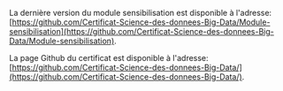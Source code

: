 La dernière version du module sensibilisation est disponible à l'adresse: [https://github.com/Certificat-Science-des-donnees-Big-Data/Module-sensibilisation](https://github.com/Certificat-Science-des-donnees-Big-Data/Module-sensibilisation).

La page Github du certificat est disponible à l'adresse: [https://github.com/Certificat-Science-des-donnees-Big-Data/](https://github.com/Certificat-Science-des-donnees-Big-Data/).
